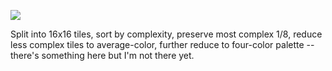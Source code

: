 ![](https://db-feed.s3.amazonaws.com/legacy/exmachina_pixel-1583860548300.png)

Split into 16x16 tiles, sort by complexity, preserve most complex 1/8, reduce less complex tiles to average-color, further reduce to four-color palette -- there's something here but I'm not there yet.
